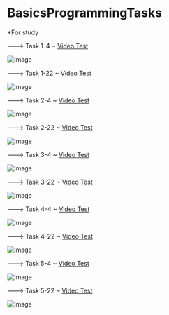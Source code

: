 # BasicsProgrammingTasks
*For study

---> Task 1-4 ~ [Video Test](https://www.dropbox.com/scl/fi/abtibqvfsiaj7i6ftw7s3/Task_1-4.mp4?rlkey=6rfe249ugn1iah21naiytxxrh&dl=0)

![image](https://github.com/Ok0lo/BasicsProgrammingTasks/assets/78851469/0fd5289f-866a-4f5a-b52c-8d72ceaeecb4)

---> Task 1-22 ~ [Video Test](https://www.dropbox.com/scl/fi/zjff9ljv8hcg0bex8a0k2/Taks_1-22.mp4?rlkey=pkxb8x0k1nf9vl49cdmgjklsw&dl=0)

![image](https://github.com/Ok0lo/BasicsProgrammingTasks/assets/78851469/8e6280e8-bd50-437c-9ee4-ca9691281ccd)

---> Task 2-4 ~ [Video Test](https://www.dropbox.com/scl/fi/8mbgzcy4vypnlv6v6sxca/Task_2-4.mp4?rlkey=m6dxtkih3o1w3yyfppjkupjyi&dl=0)

![image](https://github.com/Ok0lo/BasicsProgrammingTasks/assets/78851469/88f067c5-fd17-4954-8039-ca3face1bdf4)

---> Task 2-22 ~ [Video Test](https://www.dropbox.com/scl/fi/zlnm4wemn84st7c7qdi5t/Task_2-22.mp4?rlkey=nxtq075jmd368a2g3rbu0d809&dl=0)

![image](https://github.com/Ok0lo/BasicsProgrammingTasks/assets/78851469/e530a3c9-6dba-4771-ae2a-69513b91f5a3)

---> Task 3-4 ~ [Video Test](https://www.dropbox.com/scl/fi/v1raeaolnzwmk76iscdqm/Task_3-4.mp4?rlkey=40ccxharcdywz8myt9s7a37gp&dl=0)

![image](https://github.com/Ok0lo/BasicsProgrammingTasks/assets/78851469/506d3912-a0d9-4d4d-87a5-f2582ed982a1)

---> Task 3-22 ~ [Video Test](https://www.dropbox.com/scl/fi/lxj0nmt9p5ypjjw35ipez/Task_3-22.mp4?rlkey=rluozkvsiqlf24wbdl9saidq8&dl=0)

![image](https://github.com/Ok0lo/BasicsProgrammingTasks/assets/78851469/4a1ac6c0-2c16-49a7-b8db-947331d9433f)

---> Task 4-4 ~ [Video Test](https://www.dropbox.com/scl/fi/zoe9w4tjzoffx922hwb68/Task_4-4.mp4?rlkey=ryje0fta33ktjmjfkjwfw5idw&dl=0)

![image](https://github.com/Ok0lo/BasicsProgrammingTasks/assets/78851469/bbd2f5c2-9e3f-4a33-b654-ee33d1784672)

---> Task 4-22 ~ [Video Test](https://www.dropbox.com/scl/fi/9nu38j8xk4iagbvu9wpj6/Task_4-22.mp4?rlkey=i74za7rf6b7jpk6mnn8vdxajn&dl=0)

![image](https://github.com/Ok0lo/BasicsProgrammingTasks/assets/78851469/808d58b4-997d-455b-9686-bd806da67036)

---> Task 5-4 ~ [Video Test](https://www.dropbox.com/scl/fi/8qw31ipuvmm3bnpe2847b/Task_5-4.mp4?rlkey=2uyggsbgadz3b4tcx8x8zapte&dl=0)

![image](https://github.com/Ok0lo/BasicsProgrammingTasks/assets/78851469/89598171-88b3-452d-b9b5-7a60773bc49c)

---> Task 5-22 ~ [Video Test](https://www.dropbox.com/scl/fi/7qmmhfpw6jo4l3e1que17/Task_5-22.mp4?rlkey=iqj0wvoawt67ocviwt8pzx70g&dl=0)

![image](https://github.com/Ok0lo/BasicsProgrammingTasks/assets/78851469/4ba7ea50-027e-4b16-8813-f1890b097882)
